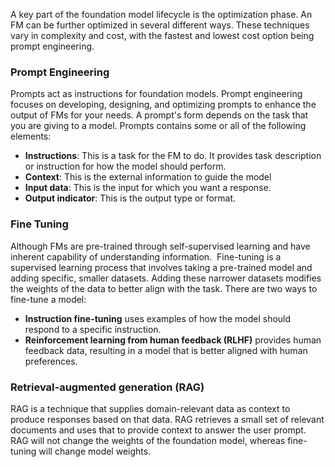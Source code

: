 A key part of the foundation model lifecycle is the optimization phase. An FM can be further optimized in several different ways. These techniques vary in complexity and cost, with the fastest and lowest cost option being prompt engineering.

### Prompt Engineering
Prompts act as instructions for foundation models. Prompt engineering focuses on developing, designing, and optimizing prompts to enhance the output of FMs for your needs.
A prompt's form depends on the task that you are giving to a model. Prompts contains some or all of the following elements: 
- **Instructions**: This is a task for the FM to do. It provides task description or instruction for how the model should perform. 
- **Context**: This is the external information to guide the model
- **Input data**: This is the input for which you want a response.
- **Output indicator**: This is the output type or format.

### Fine Tuning
Although FMs are pre-trained through self-supervised learning and have inherent capability of understanding information. 
 Fine-tuning is a supervised learning process that involves taking a pre-trained model and adding specific, smaller datasets. Adding these narrower datasets modifies the weights of the data to better align with the task.
There are two ways to fine-tune a model: 

- **Instruction fine-tuning** uses examples of how the model should respond to a specific instruction. 
- **Reinforcement learning from human feedback (RLHF)** provides human feedback data, resulting in a model that is better aligned with human preferences.

### Retrieval-augmented generation (RAG)
RAG is a technique that supplies domain-relevant data as context to produce responses based on that data. RAG retrieves a small set of relevant documents and uses that to provide context to answer the user prompt. RAG will not change the weights of the foundation model, whereas fine-tuning will change model weights.